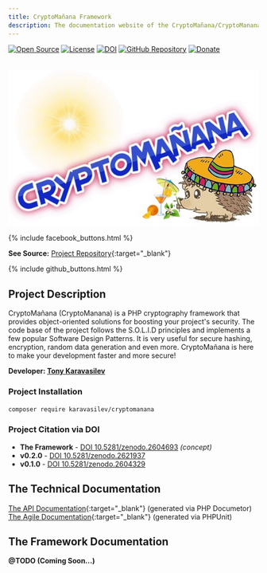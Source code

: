 ```yaml
---
title: CryptoMañana Framework
description: The documentation website of the CryptoMañana/CryptoManana cryptography PHP framework.
---
```


[![Open Source](https://img.shields.io/badge/Open%20Source-FREE-success.svg?style=flat-square&cacheSeconds=7200)](https://en.wikipedia.org/wiki/Open-source_software)
[![License](https://img.shields.io/github/license/TonyKaravasilev/CryptoMananaDocs.svg?color=important&label=License&style=flat-square&cacheSeconds=7200)](https://github.com/TonyKaravasilev/CryptoMananaDocs/blob/master/LICENSE)
[![DOI](https://zenodo.org/badge/DOI/10.5281/zenodo.2604693.svg)](https://doi.org/10.5281/zenodo.2604693)
[![GitHub Repository](https://img.shields.io/badge/GitHub-URL-red.svg?style=flat-square&logo=github&cacheSeconds=7200)](https://github.com/TonyKaravasilev/CryptoManana)
[![Donate](https://img.shields.io/badge/Donate-PayPal-RebeccaPurple.svg?style=flat-square&logo=paypal&cacheSeconds=7200)](https://www.paypal.com/cgi-bin/webscr?cmd=_donations&business=BFKJXWRLFTFQA&currency_code=USD&source=url) <br><br>
&nbsp;[![CryptoManana Logo](images/CryptoMananaLogo.jpg)](https://github.com/TonyKaravasilev/CryptoManana)

{% include facebook_buttons.html %}

**See Source:** [Project Repository](https://github.com/TonyKaravasilev/CryptoManana){:target="_blank"}

{% include github_buttons.html %}

## Project Description
CryptoMañana (CryptoManana) is a PHP cryptography framework that provides object-oriented solutions for boosting your project's security.
The code base of the project follows the S.O.L.I.D principles and implements a few popular Software Design Patterns.
It is very useful for secure hashing, encryption, random data generation and even more.
CryptoMañana is here to make your development faster and more secure!

**Developer: [Tony Karavasilev](http://karavasilev.info)**

### Project Installation
```bash
composer require karavasilev/cryptomanana
```

### Project Citation via DOI
- **The Framework** - [DOI 10.5281/zenodo.2604693](https://doi.org/10.5281/zenodo.2604693) *(concept)*
- **v0.2.0** - [DOI 10.5281/zenodo.2621937](https://doi.org/10.5281/zenodo.2621937)
- **v0.1.0** - [DOI 10.5281/zenodo.2604329](http://doi.org/10.5281/zenodo.2604329)

## The Technical Documentation
[The API Documentation](api/){:target="_blank"} (generated via PHP Documetor)
[The Agile Documentation](testdox/){:target="_blank"} (generated via PHPUnit)

## The Framework Documentation
**@TODO (Coming Soon...)**
